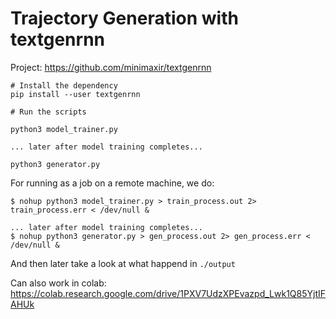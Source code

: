 # Trajectory Generation with textgenrnn


Project: https://github.com/minimaxir/textgenrnn


```
# Install the dependency
pip install --user textgenrnn

# Run the scripts

python3 model_trainer.py

... later after model training completes...

python3 generator.py
```

For running as a job on a remote machine, we do:

```
$ nohup python3 model_trainer.py > train_process.out 2> train_process.err < /dev/null &

... later after model training completes...
$ nohup python3 generator.py > gen_process.out 2> gen_process.err < /dev/null &
```

And then later take a look at what happend in `./output`


Can also work in colab: https://colab.research.google.com/drive/1PXV7UdzXPEvazpd_Lwk1Q85YjtIFAHUk

